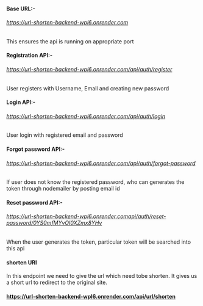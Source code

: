 #### Base URL:-
######  https://url-shorten-backend-wpl6.onrender.com
This ensures the api is running on appropriate port
#### Registration API:-
######  https://url-shorten-backend-wpl6.onrender.com/api/auth/register
User registers with Username, Email and creating new password
#### Login API:-
######  https://url-shorten-backend-wpl6.onrender.com/api/auth/login
User login with registered email and password
#### Forgot password API:-
######  https://url-shorten-backend-wpl6.onrender.com/api/auth/forgot-password
If user does not know the registered password, who can generates the token through nodemailer by posting email id 
#### Reset password API:-
######  https://url-shorten-backend-wpl6.onrender.comapi/auth/reset-password/0YS0mfMYvOI0XZmx8YHv
When the user generates the token, particular token will be searched into this api
#### shorten URl
In this endpoint we need to give the url which need tobe shorten. It gives us a short url to redirect to the original site.
####  https://url-shorten-backend-wpl6.onrender.com/api/url/shorten
 

